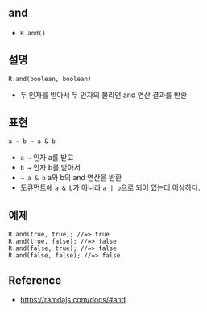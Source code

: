 ## and
- `R.and()`

## 설명
```
R.and(boolean, boolean)
```
- 두 인자를 받아서 두 인자의 불리언 and 연산 결과를 반환

## 표현
```
a → b → a & b
```
- `a →` 인자 a를 받고
- `b →` 인자 b를 받아서
- `→ a & b` a와 b의 and 연산을 반환
- 도큐먼트에 `a & b`가 아니라 `a | b`으로 되어 있는데 이상하다.

## 예제
```
R.and(true, true); //=> true
R.and(true, false); //=> false
R.and(false, true); //=> false
R.and(false, false); //=> false
```

## Reference
- https://ramdajs.com/docs/#and
